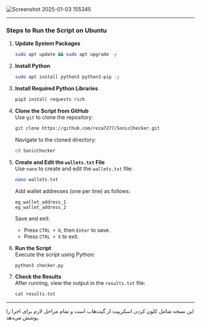![Screenshot 2025-01-03 155345](https://github.com/user-attachments/assets/007c3ada-afa8-40cd-975d-5bc5d9542090)

---

### Steps to Run the Script on Ubuntu

1. **Update System Packages**  
   ```bash
   sudo apt update && sudo apt upgrade -y
   ```

2. **Install Python**  
   ```bash
   sudo apt install python3 python3-pip -y
   ```

3. **Install Required Python Libraries**  
   ```bash
   pip3 install requests rich
   ```

4. **Clone the Script from GitHub**  
   Use `git` to clone the repository:
   ```bash
   git clone https://github.com/reza7277/SonicChecker.git
   ```
   Navigate to the cloned directory:
   ```bash
   cd SonicChecker
   ```

5. **Create and Edit the `wallets.txt` File**  
   Use `nano` to create and edit the `wallets.txt` file:
   ```bash
   nano wallets.txt
   ```
   Add wallet addresses (one per line) as follows:
   ```plaintext
   eg_wallet_address_1
   eg_wallet_address_2
   ```
   Save and exit:
   - Press `CTRL + O`, then `Enter` to save.
   - Press `CTRL + X` to exit.

6. **Run the Script**  
   Execute the script using Python:
   ```bash
   python3 checker.py
   ```

7. **Check the Results**  
   After running, view the output in the `results.txt` file:
   ```bash
   cat results.txt
   ```

---

این نسخه شامل کلون کردن اسکریپت از گیت‌هاب است و تمام مراحل لازم برای اجرا را پوشش می‌دهد.
